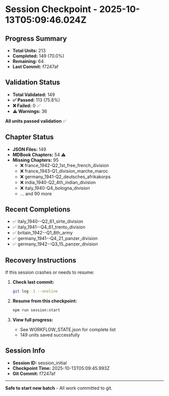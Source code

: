 # Session Checkpoint - 2025-10-13T05:09:46.024Z

## Progress Summary

- **Total Units:** 213
- **Completed:** 149 (70.0%)
- **Remaining:** 64
- **Last Commit:** f7247af

## Validation Status

- **Total Validated:** 149
- **✅ Passed:** 113 (75.8%)
- **❌ Failed:** 0 ✅
- **⚠️ Warnings:** 36

**All units passed validation** ✅

## Chapter Status

- **JSON Files:** 149
- **MDBook Chapters:** 54 ⚠️
- **Missing Chapters:** 95
  - ❌ france_1942-Q2_1st_free_french_division
  - ❌ france_1943-Q1_division_marche_maroc
  - ❌ germany_1941-Q2_deutsches_afrikakorps
  - ❌ india_1940-Q2_4th_indian_division
  - ❌ italy_1940-Q4_bologna_division
  - ... and 90 more

## Recent Completions

- ✅ italy_1940--Q2_61_sirte_division
- ✅ italy_1941--Q4_61_trento_division
- ✅ britain_1942--Q1_8th_army
- ✅ germany_1941--Q4_21_panzer_division
- ✅ germany_1942--Q3_15_panzer_division

## Recovery Instructions

If this session crashes or needs to resume:

1. **Check last commit:**
   ```bash
   git log -1 --oneline
   ```

2. **Resume from this checkpoint:**
   ```bash
   npm run session:start
   ```

3. **View full progress:**
   - See WORKFLOW_STATE.json for complete list
   - 149 units saved successfully

## Session Info

- **Session ID:** session_initial
- **Checkpoint Time:** 2025-10-13T05:09:45.993Z
- **Git Commit:** f7247af

---

**Safe to start new batch** - All work committed to git.
